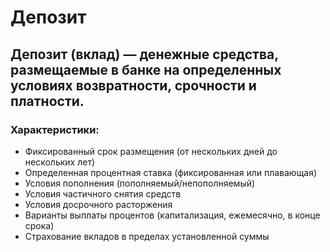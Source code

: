 # Депозит

## Депозит (вклад) — денежные средства, размещаемые в банке на определенных условиях возвратности, срочности и платности. 

### Характеристики:

- Фиксированный срок размещения (от нескольких дней до нескольких лет)
- Определенная процентная ставка (фиксированная или плавающая)
- Условия пополнения (пополняемый/непополняемый)
- Условия частичного снятия средств
- Условия досрочного расторжения
- Варианты выплаты процентов (капитализация, ежемесячно, в конце срока)
- Страхование вкладов в пределах установленной суммы
